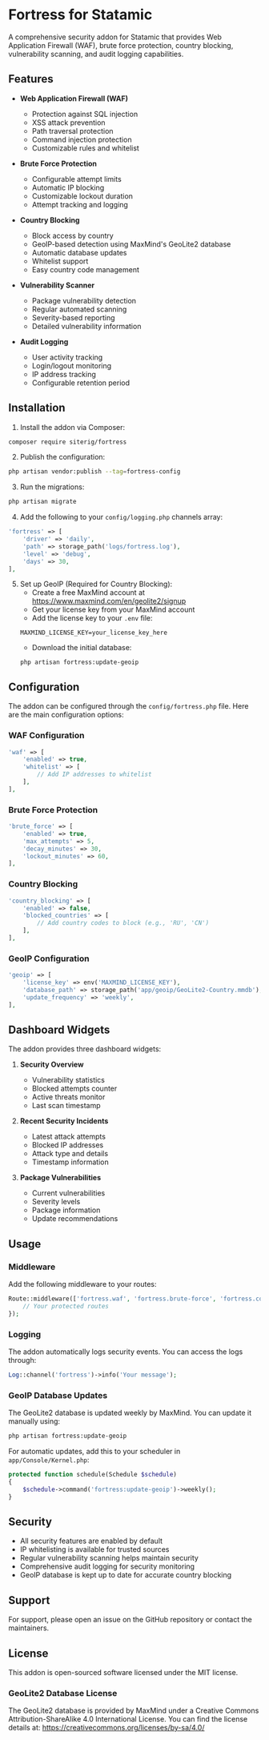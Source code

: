 # Fortress for Statamic

A comprehensive security addon for Statamic that provides Web Application Firewall (WAF), brute force protection, country blocking, vulnerability scanning, and audit logging capabilities.

## Features

- **Web Application Firewall (WAF)**
  - Protection against SQL injection
  - XSS attack prevention
  - Path traversal protection
  - Command injection protection
  - Customizable rules and whitelist

- **Brute Force Protection**
  - Configurable attempt limits
  - Automatic IP blocking
  - Customizable lockout duration
  - Attempt tracking and logging

- **Country Blocking**
  - Block access by country
  - GeoIP-based detection using MaxMind's GeoLite2 database
  - Automatic database updates
  - Whitelist support
  - Easy country code management

- **Vulnerability Scanner**
  - Package vulnerability detection
  - Regular automated scanning
  - Severity-based reporting
  - Detailed vulnerability information

- **Audit Logging**
  - User activity tracking
  - Login/logout monitoring
  - IP address tracking
  - Configurable retention period

## Installation

1. Install the addon via Composer:
```bash
composer require siterig/fortress
```

2. Publish the configuration:
```bash
php artisan vendor:publish --tag=fortress-config
```

3. Run the migrations:
```bash
php artisan migrate
```

4. Add the following to your `config/logging.php` channels array:
```php
'fortress' => [
    'driver' => 'daily',
    'path' => storage_path('logs/fortress.log'),
    'level' => 'debug',
    'days' => 30,
],
```

5. Set up GeoIP (Required for Country Blocking):
   - Create a free MaxMind account at https://www.maxmind.com/en/geolite2/signup
   - Get your license key from your MaxMind account
   - Add the license key to your `.env` file:
   ```
   MAXMIND_LICENSE_KEY=your_license_key_here
   ```
   - Download the initial database:
   ```
   php artisan fortress:update-geoip
   ```

## Configuration

The addon can be configured through the `config/fortress.php` file. Here are the main configuration options:

### WAF Configuration
```php
'waf' => [
    'enabled' => true,
    'whitelist' => [
        // Add IP addresses to whitelist
    ],
],
```

### Brute Force Protection
```php
'brute_force' => [
    'enabled' => true,
    'max_attempts' => 5,
    'decay_minutes' => 30,
    'lockout_minutes' => 60,
],
```

### Country Blocking
```php
'country_blocking' => [
    'enabled' => false,
    'blocked_countries' => [
        // Add country codes to block (e.g., 'RU', 'CN')
    ],
],
```

### GeoIP Configuration
```php
'geoip' => [
    'license_key' => env('MAXMIND_LICENSE_KEY'),
    'database_path' => storage_path('app/geoip/GeoLite2-Country.mmdb'),
    'update_frequency' => 'weekly',
],
```

## Dashboard Widgets

The addon provides three dashboard widgets:

1. **Security Overview**
   - Vulnerability statistics
   - Blocked attempts counter
   - Active threats monitor
   - Last scan timestamp

2. **Recent Security Incidents**
   - Latest attack attempts
   - Blocked IP addresses
   - Attack type and details
   - Timestamp information

3. **Package Vulnerabilities**
   - Current vulnerabilities
   - Severity levels
   - Package information
   - Update recommendations

## Usage

### Middleware

Add the following middleware to your routes:

```php
Route::middleware(['fortress.waf', 'fortress.brute-force', 'fortress.country-block'])->group(function () {
    // Your protected routes
});
```

### Logging

The addon automatically logs security events. You can access the logs through:

```php
Log::channel('fortress')->info('Your message');
```

### GeoIP Database Updates

The GeoLite2 database is updated weekly by MaxMind. You can update it manually using:

```bash
php artisan fortress:update-geoip
```

For automatic updates, add this to your scheduler in `app/Console/Kernel.php`:

```php
protected function schedule(Schedule $schedule)
{
    $schedule->command('fortress:update-geoip')->weekly();
}
```

## Security

- All security features are enabled by default
- IP whitelisting is available for trusted sources
- Regular vulnerability scanning helps maintain security
- Comprehensive audit logging for security monitoring
- GeoIP database is kept up to date for accurate country blocking

## Support

For support, please open an issue on the GitHub repository or contact the maintainers.

## License

This addon is open-sourced software licensed under the MIT license.

### GeoLite2 Database License

The GeoLite2 database is provided by MaxMind under a Creative Commons Attribution-ShareAlike 4.0 International License. You can find the license details at: https://creativecommons.org/licenses/by-sa/4.0/
